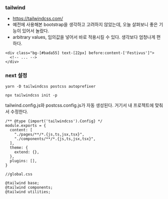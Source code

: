### tailwind
- https://tailwindcss.com/
- 예전에 사용해본 bootstrap을 생각하고 고려하지 않았는데, 오늘 살펴보니 좋은 기능이 있어서 놀랐다.
- arbitrary values, 임의값을 넣어서 바로 적용시킬 수 있다. 생각보다 엄청나게 편하다.
```
<div class="bg-[#bada55] text-[22px] before:content-['Festivus']">
  <!-- ... -->
</div>
```

### next 설정
```
yarn -D tailwindcss postcss autoprefixer
```
```
npx tailwindcss init -p
```
tailwind.config.js와 postcss.config.js가 자동 생성된다. 거기서 내 프로젝트에 맞춰서 수정한다.

```
/** @type {import('tailwindcss').Config} */ 
module.exports = {
  content: [
    "./pages/**/*.{js,ts,jsx,tsx}",
    "./components/**/*.{js,ts,jsx,tsx}",
  ],
  theme: {
    extend: {},
  },
  plugins: [],
}
```
```
//global.css

@tailwind base;
@tailwind components;
@tailwind utilities;
```
